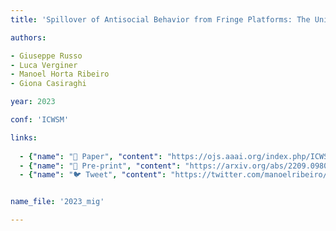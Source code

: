 ```yaml
---
title: 'Spillover of Antisocial Behavior from Fringe Platforms: The Unintended Consequences of Community Banning'

authors:

- Giuseppe Russo
- Luca Verginer
- Manoel Horta Ribeiro
- Giona Casiraghi

year: 2023

conf: 'ICWSM'

links:
  
  - {"name": "📜 Paper", "content": "https://ojs.aaai.org/index.php/ICWSM/article/view/22184"}
  - {"name": "📄 Pre-print", "content": "https://arxiv.org/abs/2209.09803"}
  - {"name": "🐦 Tweet", "content": "https://twitter.com/manoelribeiro/status/1647957928077393920"}


name_file: '2023_mig'

---
```

